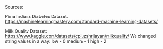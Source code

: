 Sources:

Pima Indians Diabetes Dataset:
https://machinelearningmastery.com/standard-machine-learning-datasets/

Milk Quality Dataset:
https://www.kaggle.com/datasets/cpluzshrijayan/milkquality/
We changed string values in a way:
low - 0
medium - 1
high - 2
